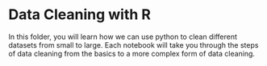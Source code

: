 # Data Cleaning with R
In this folder, you will learn how we can use python to clean different datasets from small to large. Each notebook will take you through the steps of data cleaning from the basics to a more complex form of data cleaning.
